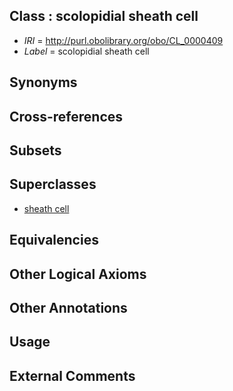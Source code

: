 
## Class : scolopidial sheath cell

 * *IRI* = http://purl.obolibrary.org/obo/CL_0000409
 * *Label* = scolopidial sheath cell

## Synonyms


## Cross-references


## Subsets


## Superclasses

 * [sheath cell](../../CL/18/CL_0000618.md)

## Equivalencies


## Other Logical Axioms


## Other Annotations


## Usage


## External Comments

